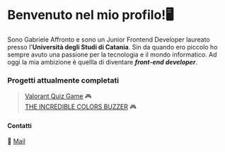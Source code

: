 # Benvenuto nel mio profilo!🖥️<br>

Sono Gabriele Affronto e sono un Junior Frontend Developer laureato presso l'**Università degli Studi di Catania**. Sin da quando ero piccolo ho sempre avuto una passione per la tecnologia e il mondo informatico. Ad oggi la mia ambizione è quellla di diventare ***front-end developer***.

### Progetti attualmente completati
> [Valorant Quiz Game](https://roronoajin.github.io/ValorantQuizGame/) 🎮 <br>
> [THE INCREDIBLE COLORS BUZZER](https://roronoajin.github.io/THE-INCREDIBLE-COLORS-BUZZER/) 🎮

#### Contatti
📧 [Mail](mailto:affrontogabriele@protonmail.com)
